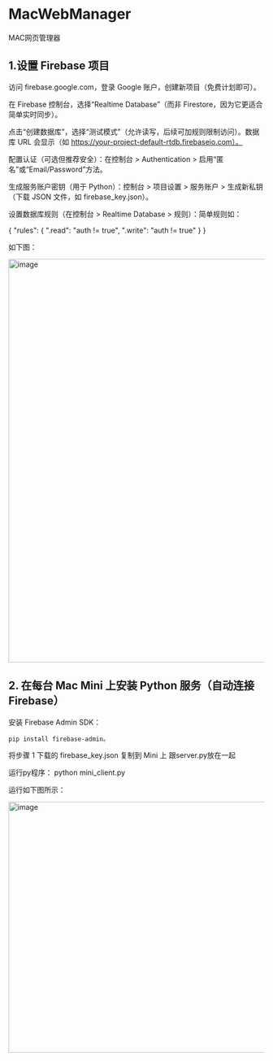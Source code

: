 # MacWebManager
MAC网页管理器

## 1.设置 Firebase 项目
访问 firebase.google.com，登录 Google 账户，创建新项目（免费计划即可）。

在 Firebase 控制台，选择“Realtime Database”（而非 Firestore，因为它更适合简单实时同步）。

点击“创建数据库”，选择“测试模式”（允许读写，后续可加规则限制访问）。数据库 URL 会显示（如 https://your-project-default-rtdb.firebaseio.com）。

配置认证（可选但推荐安全）：在控制台 > Authentication > 启用“匿名”或“Email/Password”方法。

生成服务账户密钥（用于 Python）：控制台 > 项目设置 > 服务账户 > 生成新私钥（下载 JSON 文件，如 firebase_key.json）。

设置数据库规则（在控制台 > Realtime Database > 规则）：简单规则如：

{
  "rules": {
    ".read": "auth != true",
    ".write": "auth != true"
  }
}

如下图：

<img width="1582" height="794" alt="image" src="https://github.com/user-attachments/assets/856928c4-4fd6-4ea0-b219-4a47909de4bf" />

## 2. 在每台 Mac Mini 上安装 Python 服务（自动连接 Firebase）

安装 Firebase Admin SDK：

    pip install firebase-admin。

将步骤 1 下载的 firebase_key.json 复制到 Mini 上 跟server.py放在一起

运行py程序：    python mini_client.py

运行如下图所示：

<img width="1140" height="494" alt="image" src="https://github.com/user-attachments/assets/01b2e031-d9a8-4084-b0a6-0c8e85c53445" />



